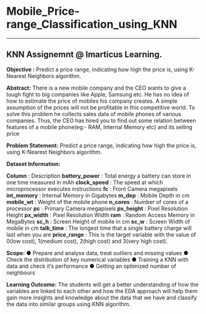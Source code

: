 # Mobile_Price-range_Classification_using_KNN
----------------------------------------------
KNN Assignemnt @ Imarticus Learning.
----------------------------------------------

**Objective :**
Predict a price range, indicating how high the price is, using K-Nearest Neighbors algorithm.  

**Abstract:**
There is a new mobile company and the CEO wants to give a tough fight to big companies like Apple, Samsung etc. He has no idea of how to estimate the price of mobiles his company creates. A simple assumption of the prices will not be profitable in this competitive world. To solve this problem he collects sales data of mobile phones of various companies. Thus, the CEO has hired you to find out some relation between features of a mobile phone(eg:- RAM, Internal Memory etc) and its selling price

**Problem Statement:**
Predict a price range, indicating how high the price is, using K-Nearest Neighbors algorithm.


**Dataset Information:**

**Column** :	Description
**battery_power** :	Total energy a battery can store in one time measured in mAh
**clock_speed** :	The speed at which microprocessor executes instructions
**fc** :	Front Camera megapixels
**int_memory** :	Internal Memory in Gigabytes
**m_dep** :	Mobile Depth in cm
**mobile_wt** :	Weight of the mobile phone
**n_cores** :	Number of cores of a processor
**pc** :	Primary Camera megapixels
**px_height** :	Pixel Resolution Height
**px_width** :	Pixel Resolution Width
**ram** :	Random Access Memory in MegaBytes
**sc_h** :	Screen Height of mobile in cm
**sc_w** :	Screen Width of mobile in cm
**talk_time** :	The longest time that a single battery charge will last when you are
**price_range** :	This is the target variable with the value of 0(low cost), 1(medium cost), 2(high cost) and 3(very high cost).

**Scope:**
●	Prepare and analyse data, treat outliers and missing values
●	Check the distribution of key numerical variables
●	Training a KNN with data and check it’s performance
●	Getting an optimized number of neighbours


**Learning Outcome:**
The students will get a better understanding of how the variables are linked to each other and how the EDA approach will help them gain more insights and knowledge about the data that we have and classify the data into similar groups using KNN algorithm.






